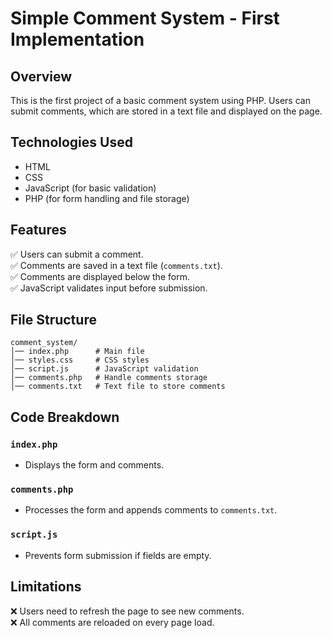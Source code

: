 # Simple Comment System - First Implementation

## Overview
This is the first project of a basic comment system using PHP. Users can submit comments, which are stored in a text file and displayed on the page.

## Technologies Used
- HTML
- CSS
- JavaScript (for basic validation)
- PHP (for form handling and file storage)

## Features
✅ Users can submit a comment.  
✅ Comments are saved in a text file (`comments.txt`).  
✅ Comments are displayed below the form.  
✅ JavaScript validates input before submission.  

## File Structure
```
comment_system/
│── index.php      # Main file
│── styles.css     # CSS styles
│── script.js      # JavaScript validation
│── comments.php   # Handle comments storage
│── comments.txt   # Text file to store comments
```

## Code Breakdown
### `index.php`
- Displays the form and comments.

### `comments.php`
- Processes the form and appends comments to `comments.txt`.

### `script.js`
- Prevents form submission if fields are empty.

## Limitations
❌ Users need to refresh the page to see new comments.  
❌ All comments are reloaded on every page load.  
